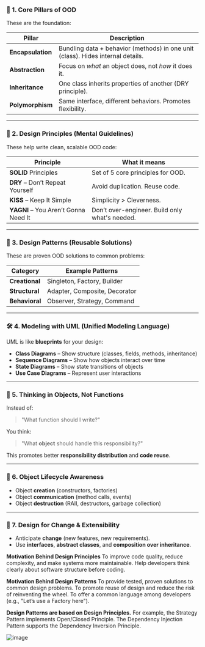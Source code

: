 ### 🌟 1. **Core Pillars of OOD**

These are the foundation:

| Pillar              | Description |
|---------------------|-------------|
| **Encapsulation**   | Bundling data + behavior (methods) in one unit (class). Hides internal details.  
| **Abstraction**     | Focus on *what* an object does, not *how* it does it.  
| **Inheritance**     | One class inherits properties of another (DRY principle).  
| **Polymorphism**    | Same interface, different behaviors. Promotes flexibility.

---

### 🎨 2. **Design Principles (Mental Guidelines)**

These help write clean, scalable OOD code:

| Principle                     | What it means |
|-------------------------------|---------------|
| **SOLID** Principles          | Set of 5 core principles for OOD.  
| **DRY** – Don’t Repeat Yourself | Avoid duplication. Reuse code.  
| **KISS** – Keep It Simple     | Simplicity > Cleverness.  
| **YAGNI** – You Aren’t Gonna Need It | Don’t over-engineer. Build only what's needed.

---

### 🧩 3. **Design Patterns (Reusable Solutions)**

These are proven OOD solutions to common problems:

| Category       | Example Patterns |
|----------------|------------------|
| **Creational** | Singleton, Factory, Builder  
| **Structural** | Adapter, Composite, Decorator  
| **Behavioral** | Observer, Strategy, Command

---

### 🛠 4. **Modeling with UML (Unified Modeling Language)**

UML is like **blueprints** for your design:

- **Class Diagrams** – Show structure (classes, fields, methods, inheritance)
- **Sequence Diagrams** – Show how objects interact over time
- **State Diagrams** – Show state transitions of objects
- **Use Case Diagrams** – Represent user interactions

---

### 🧠 5. **Thinking in Objects, Not Functions**

Instead of:
> "What function should I write?"

You think:
> "What **object** should handle this responsibility?"

This promotes better **responsibility distribution** and **code reuse**.

---

### 🔄 6. **Object Lifecycle Awareness**

- Object **creation** (constructors, factories)
- Object **communication** (method calls, events)
- Object **destruction** (RAII, destructors, garbage collection)

---

### 🧬 7. **Design for Change & Extensibility**

- Anticipate **change** (new features, new requirements).
- Use **interfaces**, **abstract classes**, and **composition over inheritance**.


**Motivation Behind Design Principles**
To improve code quality, reduce complexity, and make systems more maintainable.
Help developers think clearly about software structure before coding.

**Motivation Behind Design Patterns**
To provide tested, proven solutions to common design problems.
To promote reuse of design and reduce the risk of reinventing the wheel.
To offer a common language among developers (e.g., "Let’s use a Factory here").

**Design Patterns are based on Design Principles.**
For example, the Strategy Pattern implements Open/Closed Principle.
The Dependency Injection Pattern supports the Dependency Inversion Principle.

![image](https://github.com/user-attachments/assets/9557b028-d780-440c-8ee8-473d3547cbd9)
